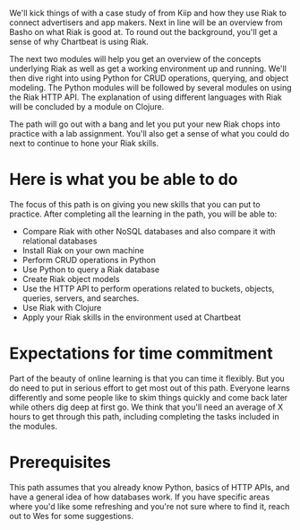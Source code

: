 <!--
{
"name" : "before-we-begin",
"version" : "0.1",
"title" : "Before We Begin",
"description": "Set expectations and assess initial confidence.",
"coverImage" : "http://www.publicdomainpictures.net/download-picture.php?adresar=20000&soubor=teal-curve-background-122171296612204QD6.jpg",
"freshnessDate" : 2015-05-19,
"license" : "CC Attribution-ShareAlike 4.0"
}
-->

<!-- @section, "title": "Getting started" -->

We'll kick things of with a case study of from Kiip and how they use Riak to connect advertisers and app makers. Next in line will be an overview from Basho on what Riak is good at. To round out the background, you'll get a sense of why Chartbeat is using Riak.

The next two modules will help you get an overview of the concepts underlying Riak as well as get a working environment up and running. We'll then dive right into using Python for CRUD operations, querying, and object modeling. The Python modules will be followed by several modules on using the Riak HTTP API. The explanation of using different languages with Riak will be concluded by a module on Clojure.

The path will go out with a bang and let you put your new Riak chops into practice with a lab assignment. You'll also get a sense of what you could do next to continue to hone your Riak skills.

# Here is what you be able to do

The focus of this path is on giving you new skills that you can put to practice. After completing all the learning in the path, you will be able to:

- Compare Riak with other NoSQL databases and also compare it with relational databases
- Install Riak on your own machine
- Perform CRUD operations in Python
- Use Python to query a Riak database
- Create Riak object models
- Use the HTTP API to perform operations related to buckets, objects, queries, servers, and searches.
- Use Riak with Clojure
- Apply your Riak skills in the environment used at Chartbeat

# Expectations for time commitment

Part of the beauty of online learning is that you can time it flexibly. But you do need to put in serious effort to get most out of this path. Everyone learns differently and some people like to skim things quickly and come back later while others dig deep at first go. We think that you'll need an average of X hours to get through this path, including completing the tasks included in the modules.

# Prerequisites

This path assumes that you already know Python, basics of HTTP APIs, and have a general idea of how databases work. If you have specific areas where you'd like some refreshing and you're not sure where to find it, reach out to Wes for some suggestions.
